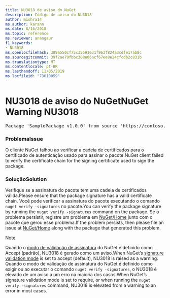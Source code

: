 ```yaml
---
title: NU3018 de aviso do NuGet
description: Código de aviso do NU3018
author: mishra14
ms.author: karann
ms.date: 8/16/2018
ms.topic: reference
ms.reviewer: anangaur
f1_keywords:
- NU3018
ms.openlocfilehash: 389a550cf75c35591e31f963f824a3cdfe17ab8c
ms.sourcegitcommit: 39f2ae79fbbc308e06acf67ee8e24cfcdb2c831b
ms.translationtype: MT
ms.contentlocale: pt-BR
ms.lasthandoff: 11/05/2019
ms.locfileid: "73610059"
---
```

# <a name="nuget-warning-nu3018"></a><span data-ttu-id="07f21-103">NU3018 de aviso do NuGet</span><span class="sxs-lookup"><span data-stu-id="07f21-103">NuGet Warning NU3018</span></span>

<pre>Package 'SamplePackage v1.0.0' from source 'https://contoso.com/index.json': The primary signature found a chain building issue: A certificate chain processed, but terminated in a root certificate which is not trusted by the trust provider.</pre>

### <a name="issue"></a><span data-ttu-id="07f21-104">Problema</span><span class="sxs-lookup"><span data-stu-id="07f21-104">Issue</span></span>

<span data-ttu-id="07f21-105">O cliente NuGet falhou ao verificar a cadeia de certificados para o certificado de autenticação usado para assinar o pacote.</span><span class="sxs-lookup"><span data-stu-id="07f21-105">NuGet client failed to verify the certificate chain for the signing certificate used to sign the package.</span></span>


### <a name="solution"></a><span data-ttu-id="07f21-106">Solução</span><span class="sxs-lookup"><span data-stu-id="07f21-106">Solution</span></span>

<span data-ttu-id="07f21-107">Verifique se a assinatura do pacote tem uma cadeia de certificados válida.</span><span class="sxs-lookup"><span data-stu-id="07f21-107">Please ensure that the package signature has a valid certificate chain.</span></span> <span data-ttu-id="07f21-108">Você pode verificar a assinatura do pacote executando o comando `nuget verify -signatures` no pacote.</span><span class="sxs-lookup"><span data-stu-id="07f21-108">You can verify the package signature by running the `nuget verify -signatures` command on the package.</span></span> <span data-ttu-id="07f21-109">Se o problema persistir, registre um problema em [NuGet/Home](https://github.com/NuGet/Home/issues) junto com o pacote que gerou esse problema.</span><span class="sxs-lookup"><span data-stu-id="07f21-109">If the problem persists, then please file an issue at [NuGet/Home](https://github.com/NuGet/Home/issues) along with the package that generated this problem.</span></span>


> [!Note]
> <span data-ttu-id="07f21-110">Quando o [modo de validação de assinatura](https://docs.microsoft.com/nuget/consume-packages/installing-signed-packages#configure-package-signature-requirements) do NuGet é definido como Accept (padrão), NU3018 é gerado como um aviso.</span><span class="sxs-lookup"><span data-stu-id="07f21-110">When NuGet’s [signature validation mode](https://docs.microsoft.com/nuget/consume-packages/installing-signed-packages#configure-package-signature-requirements) is set to accept (default), NU3018 is raised as a warning.</span></span> <span data-ttu-id="07f21-111">Quando o modo de validação de assinatura do NuGet é definido como exigir ou ao executar o comando `nuget verify -signatures`, o NU3018 é elevado de um aviso a um erro na maioria dos casos.</span><span class="sxs-lookup"><span data-stu-id="07f21-111">When NuGet’s signature validation mode is set to require, or when running the `nuget verify -signatures` command, NU3018 is elevated from a warning to an error in most cases.</span></span> 